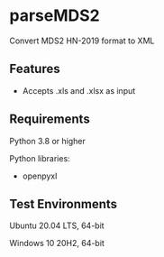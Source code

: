 # parseMDS2
Convert MDS2 HN-2019 format to XML


## Features
* Accepts .xls and .xlsx as input


## Requirements
Python 3.8 or higher

Python libraries:
* openpyxl

## Test Environments
Ubuntu 20.04 LTS, 64-bit

Windows 10 20H2, 64-bit
